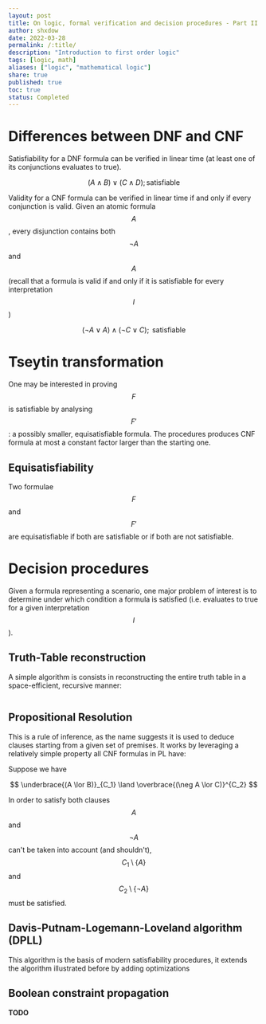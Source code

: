 ```yaml
---
layout: post
title: On logic, formal verification and decision procedures - Part II
author: shxdow
date: 2022-03-28
permalink: /:title/
description: "Introduction to first order logic"
tags: [logic, math]
aliases: ["logic", "mathematical logic"]
share: true
published: true
toc: true
status: Completed
---
```


# Differences between DNF and CNF

Satisfiability for a DNF formula can be verified in
linear time (at least one of its conjunctions
evaluates to true).

$$
(A \land B) \lor (C \land D); \text{satisfiable}
$$

Validity for a CNF formula can be verified in linear
time if and only if every conjunction is valid.
Given an atomic formula $$A$$, every disjunction
contains both $$\neg A$$ and $$A$$ (recall that
a formula is valid if and only if it is satisfiable
for every interpretation $$I$$)

$$
(\neg A \lor A) \land (\neg C \lor C); \text{ satisfiable}
$$

# Tseytin transformation

One may be interested in proving $$F$$ is satisfiable by 
analysing $$F'$$: a possibly smaller, equisatisfiable formula. The
procedures produces CNF formula at most a constant factor
larger than the starting one.

## Equisatisfiability

Two formulae $$F$$ and $$F'$$ are equisatisfiable if
both are satisfiable or if both are not satisfiable.

# Decision procedures

Given a formula representing a scenario, one major
problem of interest is to determine
under which condition a formula is satisfied
(i.e. evaluates to true for a given interpretation
$$I$$).

## Truth-Table reconstruction

A simple algorithm is consists in
reconstructing the entire truth table in a space-efficient,
recursive manner:

```text
```
<!-- ```text -->
<!-- let rec sat F = -->
<!--     if F = ? then true -->
<!--     else if F = ? then false else -->
<!--     let P = choose vars(F ) in -->
<!--     (sat F{P ??? ?}) ? (sat F{P ??? ?}) -->
<!-- ``` -->

## Propositional Resolution

This is a rule of inference, as the name suggests it
is used to deduce clauses starting from a given set of
premises. It works by leveraging a relatively simple
property all CNF formulas in PL have:  

Suppose we have

$$
\underbrace{(A \lor B)}_{C_1} \land \overbrace{(\neg A \lor C)}^{C_2}
$$

In order to satisfy both clauses $$A$$ and $$\neg A$$
can't be taken into account (and shouldn't), $$C_1 \setminus \{A\}$$ and
$$C_2 \setminus \{\neg A\}$$ must be satisfied.



## Davis-Putnam-Logemann-Loveland algorithm (DPLL)

This algorithm is the basis of modern satisfiability
procedures, it extends the algorithm illustrated
before by adding optimizations

## Boolean constraint propagation

**TODO**


